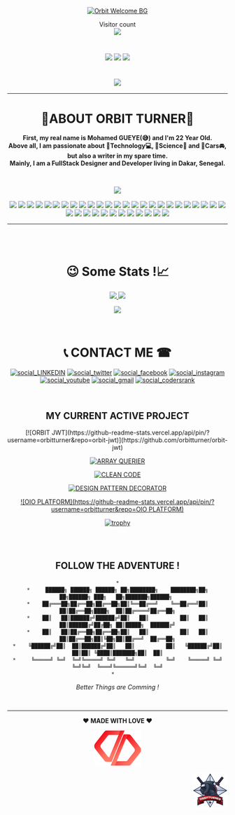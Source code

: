 <p align="center">
  <a href="http://orbitturner.yj.fr/"><img src="https://github.com/orbitturner/orbitturner/blob/master/OrbitGalaxyGithub.png?raw=true" width="auto" alt="Orbit Welcome BG"/></a>
</p>
 
 <p align="center"> 
  Visitor count<br>
  <img src="https://profile-counter.glitch.me/orbitturner/count.svg" />
</p>

#
 
<p align="center">
<a href="https://github.com/orbitturner/orbitnextframework/archive/ONF_V1.0.1.zip"><img src="https://img.shields.io/badge/PROUDLY-FROM%20THE%20GREAT-green?style=for-the-badge&logo=love&logoColor=GREEN"></a>
<a href="https://github.com/orbitturner/orbitnextframework/issues/new/choose"><img src="https://img.shields.io/badge/COUNTRY%20OF%20-SENEGAL-ffc300?style=for-the-badge"></a>
<a href="https://github.com/orbitturner/orbitnextframework/issues/new/choose"><img src="https://img.shields.io/badge/IN%20SWEET-CONTINENT%20OF%20AFRICA-crimson?style=for-the-badge"></a>
</p>


#
 
<p align="center"><img src="https://cdn.rawgit.com/sindresorhus/awesome/d7305f38d29fed78fa85652e3a63e154dd8e8829/media/badge.svg"/></p>

________
<h1 align="center">🤩ABOUT ORBIT TURNER🤔</h1>
<p  align="center">
<strong>First, my real name is Mohamed GUEYE(😅) and I'm 22 Year Old.<br>
Above all, I am passionate about 🚀Technology💻, 🧪Science🔭 and 🚗Cars🚘, but also a writer in my spare time.
<br>Mainly, I am a FullStack Designer and Developer living in Dakar, Senegal.</strong>
</p>


<br/>


<p align="center"><img src="https://img.shields.io/badge/MOST%20USED-TECH%20STACK%20&%20TOOLS-21618C?style=for-the-badge"/></p>	

<div align="center">
<img width="50" src="https://raw.githubusercontent.com/gilbarbara/logos/master/logos/angular-icon.svg"/>
<img width="50" src="https://raw.githubusercontent.com/gilbarbara/logos/master/logos/nestjs.svg"/>

<img width="50" src="https://raw.githubusercontent.com/gilbarbara/logos/master/logos/typescript-icon.svg"/>
<img width="50" src="https://raw.githubusercontent.com/gilbarbara/logos/master/logos/javascript.svg"/>
<img width="50" src="https://cdn.svgporn.com/logos/reactivex.svg"/>
<img width="50" src="https://cdn.svgporn.com/logos/pwa.svg"/>

<img width="50" src="https://cdn.svgporn.com/logos/java.svg"/>
<img width="50" src="https://cdn.svgporn.com/logos/spring-icon.svg"/>

<img width="50" src="https://cdn.svgporn.com/logos/python.svg"/>
<img width="50" src="https://cdn.svgporn.com/logos/django-icon.svg"/>

<img width="50" src="https://cdn.svgporn.com/logos/php.svg"/>
<img width="50" src="https://cdn.svgporn.com/logos/wordpress-icon.svg"/>
<img width="50" src="https://cdn.svgporn.com/logos/symfony.svg"/>
<img width="50" src="https://cdn.svgporn.com/logos/laravel.svg"/>

<img width="50" src="https://cdn.svgporn.com/logos/c-sharp.svg"/>
<img width="50" src="https://cdn.svgporn.com/logos/dotnet.svg"/>
<img width="50" src="https://raw.githubusercontent.com/gilbarbara/logos/master/logos/c.svg"/>

<img width="50" src="https://cdn.svgporn.com/logos/google-cloud.svg"/>
<img width="50" src="https://cdn.svgporn.com/logos/google-analytics.svg"/>
<img width="50" src="https://cdn.svgporn.com/logos/netlify.svg"/>
<img width="50" src="https://cdn.svgporn.com/logos/heroku-icon.svg"/>
<img width="50" src="https://cdn.svgporn.com/logos/digital-ocean.svg"/>

<img width="50" src="https://cdn.svgporn.com/logos/firebase.svg"/>
<img width="50" src="https://www.svgrepo.com/show/303229/microsoft-sql-server-logo.svg"/>
<img width="50" src="https://cdn.svgporn.com/logos/mysql.svg"/>
<img width="50" src="https://cdn.svgporn.com/logos/postgresql.svg"/>

<img width="50" src="https://cdn.svgporn.com/logos/bootstrap.svg"/>
<img width="50" src="https://cdn.svgporn.com/logos/sass.svg"/>

<img width="50" src="https://cdn.svgporn.com/logos/karma.svg"/>
<img width="50" src="https://cdn.svgporn.com/logos/protactor.svg"/>
<img width="50" src="https://cdn.svgporn.com/logos/jest.svg"/>

<img width="50" src="https://cdn.svgporn.com/logos/visual-studio-code.svg"/>
<img width="50" src="https://cdn.svgporn.com/logos/webstorm.svg"/>
<img width="50" src="https://cdn.svgporn.com/logos/insomnia.svg"/>
<img width="50" src="https://cdn.svgporn.com/logos/codersrank.svg"/>

<img width="50" src="https://cdn.svgporn.com/logos/figma.svg"/>
<img width="50" src="https://cdn.svgporn.com/logos/terminal.svg"/>

________
<br>
<br>

<h1 align="center">😉 Some Stats !📈</h1>
<p align="center">
<a href="https://profile.codersrank.io/user/orbitturner/">
  <img width="400"
    src="https://cr-ss-service.azurewebsites.net/api/ScreenShot?widget=summary&username=orbitturner&badges=2&show-avatar=true&style=--header-bg-color:%23dc143c;--border-radius:10px"
  />
</a>
<a href="https://profile.codersrank.io/user/orbitturner/">
  <img width="400"
  src="https://cr-ss-service.azurewebsites.net/api/ScreenShot?widget=portfolio&username=orbitturer&max-items=2&dates=false&style=--item-bg-color:%23dc143c;--item-border-radius:10px"
/>
</a>
</p>
<p align="center">
<a href="https://orbitturner.com">
  <img width="400" src="https://github-readme-stats.vercel.app/api?username=orbitturner&show_icons=true&theme=tokyonight&count_private=true" />
</a>
</p>

<br>

<h1 align="center">📞 CONTACT ME ☎</h1>
<p align="center">
<a href="https://www.linkedin.com/in/orbitturner/"><img src="https://img.shields.io/badge/LINKEDIN-@orbitturner-0e76a8?style=for-the-badge&logo=linkedin&logoColor=0e76a8&logoWidth=25" alt="social_LINKEDIN"/></a>
<a href="https://twitter.com/orbitturner"><img src="https://img.shields.io/badge/TWITTER-@orbitturner-1DA1F2?style=for-the-badge&logo=twitter&logoColor=1DA1F2&logoWidth=25" alt="social_twitter"></a>
<a href="https://facebook.com/orbitturner"><img src="https://img.shields.io/badge/FACEBOOK-@orbitturner-4267B2?style=for-the-badge&logo=facebook&logoColor=4267B2&logoWidth=25" alt="social_facebook"></a>
<a href="https://instagram.com/orbitturner"><img src="https://img.shields.io/badge/INSTAGRAM-@orbitturner-C13584?style=for-the-badge&logo=instagram&logoColor=C13584&logoWidth=25" alt="social_instagram"></a>
<a href="https://youtube.com/orbitturner"><img src="https://img.shields.io/badge/YOUTUBE-@orbitturner-FF0000?style=for-the-badge&logo=youtube&logoColor=FF0000&logoWidth=25" alt="social_youtube"></a>
<a href="mailto:orbitturner@gmail.com"><img src="https://img.shields.io/badge/GMAIL-@orbitturner-B23121?style=for-the-badge&logo=gmail&logoColor=B23121&logoWidth=25" alt="social_gmail"></a>
<a href="mailto:orbitturner@gmail.com"><img src="https://img.shields.io/badge/CODERSRANK-@orbitturner-4098a2?style=for-the-badge&logo=codersrank&logoColor=4098a2&logoWidth=25" alt="social_codersrank"></a>
<!-- <a href="https://www.buymeacoffee.com/orbitturner" target="_blank" style="height:25px;width:246px;"><img src="https://cdn.buymeacoffee.com/buttons/v2/default-red.png" alt="Buy Me A Coffee" style="height:25px;width:246px;"></a> -->
</p>


<br>
<h2 align="center">MY CURRENT ACTIVE PROJECT</h2>
<div align="center">
[![ORBIT JWT](https://github-readme-stats.vercel.app/api/pin/?username=orbitturner&repo=orbit-jwt)](https://github.com/orbitturner/orbit-jwt)

[![ARRAY QUERIER](https://github-readme-stats.vercel.app/api/pin/?username=orbitturner&repo=array-querier)](https://github.com/orbitturner/array-querier)

[![CLEAN CODE](https://github-readme-stats.vercel.app/api/pin/?username=orbitturner&repo=CLEAN-CODE)](https://github.com/orbitturner/CLEAN-CODE)

[![DESIGN PATTERN DECORATOR](https://github-readme-stats.vercel.app/api/pin/?username=orbitturner&repo=Design-Pattern-Decorator)](https://github.com/orbitturner/Design-Pattern-Decorator)

[![OIO PLATFORM](https://github-readme-stats.vercel.app/api/pin/?username=orbitturner&repo=OIO PLATFORM)](https://e-oio.com/)
</div>

[![trophy](https://github-profile-trophy.vercel.app/?username=orbitturner&theme=onedark)](https://github.com/ryo-ma/github-profile-trophy)

<!-- - [OIO PLATFORM](https://e-oio.com/) - *The first international and united learning platform.*. -->

<br/>
<br/>
<h2 align="center">FOLLOW THE ADVENTURE !</h2>

```
*
*     ██████╗ ██████╗ ██████╗ ██╗████████╗    ████████╗██╗   ██╗██████╗ ███╗   ██╗███████╗██████╗ 
*    ██╔═══██╗██╔══██╗██╔══██╗██║╚══██╔══╝    ╚══██╔══╝██║   ██║██╔══██╗████╗  ██║██╔════╝██╔══██╗
*    ██║   ██║██████╔╝██████╔╝██║   ██║          ██║   ██║   ██║██████╔╝██╔██╗ ██║█████╗  ██████╔╝
*    ██║   ██║██╔══██╗██╔══██╗██║   ██║          ██║   ██║   ██║██╔══██╗██║╚██╗██║██╔══╝  ██╔══██╗
*    ╚██████╔╝██║  ██║██████╔╝██║   ██║          ██║   ╚██████╔╝██║  ██║██║ ╚████║███████╗██║  ██║
*     ╚═════╝ ╚═╝  ╚═╝╚═════╝ ╚═╝   ╚═╝          ╚═╝    ╚═════╝ ╚═╝  ╚═╝╚═╝  ╚═══╝╚══════╝╚═╝  ╚═╝
*   
```
*Better Things are Comming !*

<br/>


______________________________________________________
**❤ MADE WITH LOVE ❤**

![Image of OT](./LOGO-OT.png)

<img src="https://github.com/orbitturner/challenger/blob/master/images/OrbitTurner_Gaming_GitHubBadge.png?raw=true" align="right" />
